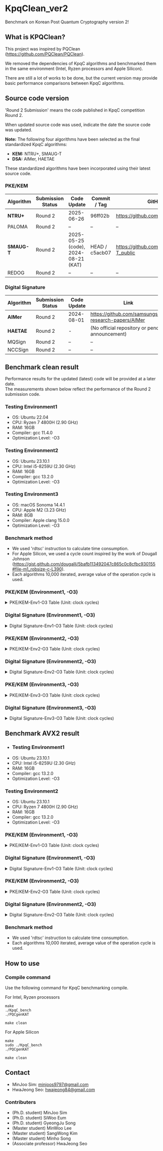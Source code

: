 # KpqClean_ver2
Benchmark on Korean Post Quantum Cryptography version 2!

## What is KPQClean?
This project was inspired by PQClean (<https://github.com/PQClean/PQClean>).

We removed the dependencies of KpqC algorithms and benchmarked them in the same environment (Intel, Ryzen processors and Apple Silicon).

There are still a lot of works to be done, but the current version may provide basic performance comparisons between KpqC algorithms.

## Source code version
'Round 2 Submission' means the code published in KpqC competition Round 2.

When updated source code was used, indicate the date the source code was updated.

**Note:** The following four algorithms have been selected as the final standardized KpqC algorithms:  
- **KEM:** NTRU+, SMAUG-T  
- **DSA:** AIMer, HAETAE  

These standardized algorithms have been incorporated using their latest source code.  

### PKE/KEM

| Algorithm   | Submission Status | Code Update                      | Commit / Tag     | GitHub Repository                             |
|-------------|-------------------|----------------------------------|------------------|------------------------------------------------|
| **NTRU+**   | Round 2           | 2025-06-26                       | 96ff02b          | https://github.com/ntruplus/ntruplus/tree/main |
| PALOMA      | Round 2           | –                                | –                | –                                              |
| **SMAUG-T** |  Round 2               | 2025-05-25 (code), 2024-08-21 (KAT) | HEAD / c5acb07   | https://github.com/hmchoe0528/SMAUG-T_public   |
| REDOG       | Round 2           | –                                | –                | –                                              |

### Digital Signature

| Algorithm | Submission Status | Code Update	       | Link                                                    |
|-----------|-------------------|------------|---------------------------------------------------------|
| **AIMer**  |   Round 2             | 2024-08-01            | https://github.com/samsungsds-research-papers/AIMer                         |
| **HAETAE** |  Round 2    |  -       | (No official repository or pending announcement)                           |
| MQSign    |   Round 2         | –          | –                                                       |
| NCCSign   | Round 2            | –          | –                                                       |


## Benchmark clean result
Performance results for the updated (latest) code will be provided at a later date.  
The measurements shown below reflect the performance of the Round 2 submission code.

### Testing Environment1
* OS: Ubuntu 22.04
* CPU: Ryzen 7 4800H (2.90 GHz)
* RAM: 16GB
* Compiler: gcc 11.4.0
* Optimization Level: -O3

### Testing Environment2
* OS: Ubuntu 23.10.1
* CPU: Intel i5-8259U (2.30 GHz)
* RAM: 16GB
* Compiler: gcc 13.2.0
* Optimization Level: -O3

### Testing Environment3
* OS: macOS Sonoma 14.4.1
* CPU: Apple M2 (3.23 GHz)
* RAM: 8GB
* Compiler: Apple clang 15.0.0
* Optimization Level: -O3

### Benchmark method
* We used 'rdtsc' instruction to calculate time consumption.
* For Apple Silicon, we used a cycle count inspired by the work of Dougall Johnson (https://gist.github.com/dougallj/5bafb113492047c865c0c8cfbc930155#file-m1_robsize-c-L390).
* Each algorithms 10,000 iterated, average value of the operation cycle is used.

### PKE/KEM (Environment1, -O3)
<details>
<summary>PKE/KEM-Env1-O3 Table (Unit: clock cycles)</summary>
    
|Algorithm     		|  Keygen(Avr.)			| Encapsulation(Avr.) 	| Decapsulation(Avr.)	|
|-------------: 	| -------------: 		| -------------:		| -------------:		|
|NTRUplus-KEM576			| 253,031 		 		| 85,541	 | 110,140 		 		| 
|NTRUplus-KEM768			| 354,704 		 		| 106,690		|141,220  		 		| 
|NTRUplus-KEM864			| 354,592		 		  |128,823  				| 170,729  		 	| 
|NTRUplus-KEM1152			| 659,905 		 		|164,274  				|219,767  		 		| 
|NTRUplus-PKE576			|329,712  		 		|83,245   				|107,302  		 		| 
|NTRUplus-PKE768			|310,102  		 		|107,632  				|140,803  		 		| 
|NTRUplus-PKE864			| 348,486 		 		|128,465  				|169,804  		 		| 
|NTRUplus-PKE1152			|637,652 		 		  |164,153  				|230,312  		 		| 
|PALOMA-128			        |131,189,151  		|133,345  				| 8,424,379 			| 
|PALOMA-192		            |650,967,499  		|176,834   		  	| 41,793,889  		| 
|PALOMA-256			        | 769,657,392 	  | 215,487				  | 43,735,841 		 	| 
|SMAUG-T1			        | 143,625 		 		| 66,403 				  | 104,474 		 		| 
|SMAUG-T3		            | 193,935 		 		| 243,970 				  | 421,956 		 		| 
|SMAUG-T5			        | 1,566,958 		 		| 1,663,364 				| 1,877,628  		 	| 
|SMAUG-Timer			    | 69,234 		 		| 76,165 				  |112,282  		 		| 
</details>

### Digital Signature (Environment1, -O3)
<details>
<summary>Digital Signature-Env1-O3 Table (Unit: clock cycles)</summary>
 
    
|Algorithm     		|  Keygen(Avr.)			| Sign(Avr.) 	| Verify(Avr.)	|
|-------------: 	| -------------: 		| -------------:		| -------------:		|
|HAETAE-2			            | 1,160,435 		 	| 5,032,357 				| 158,529 		 		| 
|HAETAE-3			            | 2,103,397		 		| 2,739,863 				| 275,419 		 		| 
|HAETAE-5			            | 1,998,427 		 	| 3,369,567 				| 342,870 		 		| 
|AIMer128f		            | 159,134 		 		| 3,742,915 				| 3,545,576 		 	| 
|AIMer128s		            | 108,704 		 		| 26,541,270 				| 27,013,406 		 	| 
|AIMer192f		            | 201,497 		 		| 8,745,805 				| 7,800,523		 	| 
|AIMer192s		            | 187,591 		 		| 65,094,493 			| 62,821,167 		| 
|AIMer256f		            | 413,606 		 		| 16,706,302 				| 15,776,925 		 	| 
|AIMer256s		            | 454,476  		   	| 119,340,970  			| 119,925,648 		| 
|MQSign_MQLR_256_72_46		| 74,764,874 		 	| 463,964  				  | 733,587 		 		| 
|MQSign_MQLR_256_112_72		|286,180,511  		| 1,289,973 				| 2,016,272 		 	| 
|MQSign_MQLR_256_148_96		|750,300,850  	| 2,762,744 				|4,307,611 		 		| 
|MQSign_MQRR_256_72_46		|100,975,612  		| 809,523  				| 706,565 		 	| 
|MQSign_MQRR_256_112_72		|387,732,599  		|2,057,398  				|1,986,691  		 	| 
|MQSign_MQRR_256_148_96		|997,169,889  	|4,298,168   			|4,272,864 		 	| 
|NCCSign-1		            |300,401  		 		| 479,198 				  |285,502   		 		| 
|NCCSign-3		            | 352,126 		 		|600,143  				  | 356,543 		 		| 
|NCCSign-5		            |455,065  		 		|1,585,378  				  |591,947  		 		| 
</details>


### PKE/KEM (Environment2, -O3)
<details>
<summary>PKE/KEM-Env2-O3 Table (Unit: clock cycles)</summary>
    
|Algorithm             |  Keygen(Avr.)            | Encapsulation(Avr.)     | Decapsulation(Avr.)    |
|-------------:     | -------------:         | -------------:        | -------------:        |
|NTRUplus-KEM576            |209,949                    |81,678                  | 108,342                  | 
|NTRUplus-KEM768            |232,394                    | 101,297                 |125,636                   | 
|NTRUplus-KEM864            |228,042                    | 109,680                 |145,575                | 
|NTRUplus-KEM1152            | 558,996                   |152,931               |212,747                | 
|NTRUplus-PKE576            |207,953                    | 78,594              |98,820                   | 
|NTRUplus-PKE768            |234,498                  |102,024              |129,611                   | 
|NTRUplus-PKE864            |223,966                    |110,043                  | 142,710               | 
|NTRUplus-PKE1152            | 558,631                   |151,692               |212,804               | 
|PALOMA-128                  |147,357,235           |87,441               |8,033,779           | 
|PALOMA-192                | 700,965,299          | 136,963              |41,802,948       | 
|PALOMA-256                  |819,112,319           | 200,987                 | 45,735,541      | 
|SMAUG-T1                    |128,685                    |58,942              | 74,463                  | 
|SMAUG-T3                  |176,020                    | 98,497              | 128,148                  | 
|SMAUG-T5                    |233,829                    | 165,370              | 184,943              | 
|SMAUG-Timer                |61,064                    |58,115               | 73,249               | 
</details>
</details>

### Digital Signature (Environment2, -O3)
<details>
<summary>Digital Signature-Env2-O3 Table (Unit: clock cycles)</summary>
 
    
|Algorithm             |  Keygen(Avr.)            | Sign(Avr.)     | Verify(Avr.)    |
|-------------:     | -------------:         | -------------:        | -------------:        |
|HAETAE-2                        |1,067,698                 | 1,866,070                 | 170,103                  | 
|HAETAE-3                        | 2,155,146                 | 7,057,356                  |285,845                   | 
|HAETAE-5                        | 2,225,344              |3,389,114                  | 355,867                  | 
|AIMer128f                    |90,968                     | 3,288,188                  | 2,961,062               | 
|AIMer128s                    | 146,339                    |23,324,902                  |22,820,605           | 
|AIMer192f                    |175,871                   |7,292,073               | 6,832,062              | 
|AIMer192s                    | 223,472                  | 57,739,339               | 56,700,184          | 
|AIMer256f                    | 448,151               | 15,639,023              | 14,820,473          | 
|AIMer256s                    |488,242               | 116,361,684              |114,818,217          | 
|MQSign_MQLR_256_72_46        |70,289,113           |423,941                     |656,693               | 
|MQSign_MQLR_256_112_72        | 270,156,039         |1,138,677                   | 1,709,939              | 
|MQSign_MQLR_256_148_96        |682,362,334       |2,370,417                  |3,454,074               | 
|MQSign_MQRR_256_72_46        | 101,307,620         | 753,662               | 643,609              | 
|MQSign_MQRR_256_112_72        | 372,556,356          | 1,812,867                 |1,747,581                  | 
|MQSign_MQRR_256_148_96        |913,690,602       | 3,660,222              |3,359,634               | 
|NCCSign-1                    | 205,450                  | 1,161,522                    |  288,198                 | 
|NCCSign-3                    | 280,512                 | 884,954                   |  391,048                 | 
|NCCSign-5                    | 416,020                  | 1,049,172                  | 630,294                 | 

</details>

### PKE/KEM (Environment3, -O3)
<details>
<summary>PKE/KEM-Env3-O3 Table (Unit: clock cycles)</summary>
    
|Algorithm     		|  Keygen(Avr.)			| Encapsulation(Avr.) 	| Decapsulation(Avr.)	|
|-------------: 	| -------------: 		| -------------:		| -------------:		|
|NTRUplus-KEM576			| 165,658  		 		| 64,129 				| 75,639 		 		| 
|NTRUplus-KEM768			| 164,191  		 		| 74,306 				| 85,110 		 		| 
|NTRUplus-KEM864			| 173,677  		 		| 84,111 				| 100,120  		 	| 
|NTRUplus-KEM1152			| 415,075  		 		| 110,187  			| 137,234  		 	| 
|NTRUplus-PKE576			| 158,546  		 		| 59,646  			| 68,249 		 		| 
|NTRUplus-PKE768			| 164,528  		 	  | 74,715  			| 85,527 		 		| 
|NTRUplus-PKE864			| 173,810  		 		| 85,018 				| 100,446  		 	| 
|NTRUplus-PKE1152			| 416,032  		 		| 110,185  			| 137,379 		 	| 
|PALOMA-128			      | 117,973,298  		| 58,041  			| 8,063,384  		| 
|PALOMA-192		        | 561,356,686  		| 81,429  			| 39,805,620  	| 
|PALOMA-256			      | 682,457,804  		| 97,059 				| 42,658,333  	| 
|SMAUG-T1			        | 41,363  		 		| 39,849  			| 48,758 		 		| 
|SMAUG-T3		          | 75,708  		 		| 64,798  			| 78,298 		 		| 
|SMAUG-T5			        | 114,736  		 		| 116,486  			| 132,236 		 	| 
|SMAUG-Timer			    | 40,950  		 		| 39,688  			| 47,789  		 	| 
</details>
</details>

### Digital Signature (Environment3, -O3)
<details>
<summary>Digital Signature-Env3-O3 Table (Unit: clock cycles)</summary>
 
    
|Algorithm     		|  Keygen(Avr.)			| Sign(Avr.) 	| Verify(Avr.)	|
|-------------: 	| -------------: 		| -------------:		| -------------:		|
|HAETAE-2			            | 863,297 		 	  | 2,670,407 				| 136,342 		 		| 
|HAETAE-3			            | 1,803,954		 		| 2,138,297				  | 238,286 		 		| 
|HAETAE-5			            | 1,982,518 		 	| 2,619,443 				| 299,583 		 		| 
|AIMer128f		            | 71,406 		 		  | 7,817,433				  | 7,189,155  		 	| 
|AIMer128s		            | 71,503 		 		  | 63,790,236 				| 65,001,324  		| 
|AIMer192f		            | 171,355 		 		| 12,310,116  			| 11,319,655 		 	| 
|AIMer192s		            | 172,591 		 		| 97,870,611 			  | 101,761,394 		| 
|AIMer256f		            | 390,021  		     | 33,221,322			  | 29,626,790  		| 
|AIMer256s		            | 385,169  		    | 249,178,468  			| 253,957,585 		| 
|MQSign_MQLR_256_72_46		| 114,471,983  		| 925,457  				  | 1,389,234 	 		| 
|MQSign_MQLR_256_112_72		| 548,203,425 		| 3,146,747  				| 5,193,515 		 	| 
|MQSign_MQLR_256_148_96		| 1,579,111,570  	| 7,179,713 				| 11,774,727 	 		| 
|MQSign_MQRR_256_72_46		| 140,680,597 		| 1,392,204   			| 1,360,443 		 	| 
|MQSign_MQRR_256_112_72		| 648,075,641  		| 4,831,374 				| 5,081,924		 		| 
|MQSign_MQRR_256_148_96		| 1,816,681,327  	| 11,128,693  			| 12,079,540 	 		| 
|NCCSign-1		            | 167,169 		 		| 706,939				    | 217,624 		 		| 
|NCCSign-3		            | 218,250	 		    | 454,822 				  | 279,255 	 		    | 
|NCCSign-5		            | 337,004 		 		| 1,142,698				  | 445,731	 		    | 

</details>


## Benchmark AVX2 result

* ### Testing Environment1
* OS: Ubuntu 23.10.1
* CPU: Intel i5-8259U (2.30 GHz)
* RAM: 16GB
* Compiler: gcc 13.2.0
* Optimization Level: -O3

### Testing Environment2
* OS: Ubuntu 23.10.1
* CPU: Ryzen 7 4800H (2.90 GHz)
* RAM: 16GB
* Compiler: gcc 13.2.0
* Optimization Level: -O3

### PKE/KEM (Environment1, -O3)
<details>
<summary>PKE/KEM-Env1-O3 Table (Unit: clock cycles)</summary>
    
|Algorithm     		|  Keygen(Avr.)			| Encapsulation(Avr.) 	| Decapsulation(Avr.)	|
|-------------: 	| -------------: 		| -------------:		| -------------:		|
|NTRUplus-KEM576			| 74,709 		| 50,108 				  | 21,075 		 		| 
|NTRUplus-KEM768			| 139,922 		 		|26,990 			    | 17,193 		 		| 
|NTRUplus-KEM864			| 95,277		 		  |57,783  				| 19,382  		 	| 
|NTRUplus-KEM1152			| 159,047 		 		| 38,919 				|25,075  		 		| 
|NTRUplus-PKE576			| 80,669 		 		| 45,700  				|29,788  		 		| 
|NTRUplus-PKE768			|118,228 		 		| 29,529 				| 19,408 		 		| 
|NTRUplus-PKE864			| 95,652 		 		| 46,291 				| 30,918 		 		| 
|NTRUplus-PKE1152			| 156,861		 		  | 38,101 				|25,553  		 		| 
|SMAUG-T1(kem)			        |41,139 		 		|33,704  				  |64,401  		 		| 
|SMAUG-T1(kem 90s)			|70,489 		    |35,396  			|39,227   		 		| 
|SMAUG-T3(kem)		            |64,350 		 		|55,982  				  | 63,344 		 		| 
|SMAUG-T3(kem 90s)			|91,033 		 	|45,414 			|57,594   		 		| 
|SMAUG-T5(kem)			        |146,222  		 		|107,760  				|109,709   		 	|
|SMAUG-T5(kem 90s)			|108,447 		            |62,174   			|85,226  		 		| 

</details>

### Digital Signature (Environment1, -O3)
<details>
<summary>Digital Signature-Env1-O3 Table (Unit: clock cycles)</summary>
 
    
|Algorithm     		|  Keygen(Avr.)			| Sign(Avr.) 	| Verify(Avr.)	|
|-------------: 	| -------------: 		| -------------:		| -------------:		|
|HAETAE-2			|834,651  		 	    |4,946,575   				|67,068   		 		| 
|HAETAE-3			|1,423,068 		 		|374,489   			|128,981   		 		| 
|HAETAE-5			|1,924,879   		 	|1,077,729  			|134,969  		 		| 
|AIMer128f                    |40,172                     |811,275                   |783,010                | 
|AIMer128s                    |93,037                     |5,889,742                  |6,494,209           | 
|AIMer192f                    |99,173                   |2,210,305               |2,131,677               | 
|AIMer192s                    |97,972                   |15,833,475                |15,289,548          | 
|AIMer256f                    |236,956                |4,071,768               |3,980,184           | 
|AIMer256s                    |242,895               |29,154,407               |28,753,363          | 
|MQSign_MQLR_256_72_46		| 3,734,999		| 43,696 				| 35,239 	 		| 
|MQSign_MQLR_256_112_72		| 16,398,700 	| 116,982  			| 112,981 		 	| 
|MQSign_MQLR_256_148_96		| 41,712,325  	| 206,425 				| 218,123	 		| 
|MQSign_MQRR_256_72_46		| 5,821,709 	| 61,466   			| 34,617		 	| 
|MQSign_MQRR_256_112_72		| 24,188,893   	| 165,044 				| 111,455 	 		| 
|MQSign_MQRR_256_148_96		| 59,706,652  	| 307,147  			    | 216,810 	 		| 
|NCCSign-1		    | 246,285  		 		| 250,040  				| 165,103   		 	| 
|NCCSign-3		    | 206,074  		 		| 325,247  				| 210,895  		 		| 
|NCCSign-5		    | 309,736  		 		| 508,632  				| 340,775  		 		| 
</details>

### PKE/KEM (Environment2, -O3)
<details>
<summary>PKE/KEM-Env2-O3 Table (Unit: clock cycles)</summary>
    
|Algorithm     		|  Keygen(Avr.)			| Encapsulation(Avr.) 	| Decapsulation(Avr.)	|
|-------------: 	| -------------: 		| -------------:		| -------------:		|
|NTRUplus-KEM576			|73,798   		|55,179  		    | 19,814 		 		| 
|NTRUplus-KEM768			|140,673   		|37,193 			    |17,330  		 		| 
|NTRUplus-KEM864			|94,406 		 	|51,431   			| 19,302   		 	| 
|NTRUplus-KEM1152			|158,476  		|38,796   			|24,911   		 		| 
|NTRUplus-PKE576			|79,520  	    |61,034   		    |14,639    | 
|NTRUplus-PKE768			|141,808 		 	|26,999   			|17,558  		 		| 
|NTRUplus-PKE864			|80,727  		|64,812   			|21,408  		 		| 
|NTRUplus-PKE1152			| 158,938		 	|44,797   			|26,357  		 		| 
|SMAUG-T1(kem)			    | 131,751		|48,594  			|55,682  		 		| 
|SMAUG-T1(kem 90s)			|72,566 		    |74,438  			|42,832   		 		| 
|SMAUG-T3(kem)		            |162,901 		 	|74,948   			|91,347   		 		| 
|SMAUG-T3(kem 90s)			|132,416 		 	|69,773  			| 67,223  		 		| 
|SMAUG-T5(kem)			        | 224,491 		| 135,314  			| 156,083   		 	| 
|SMAUG-T5(kem 90s)			|153,995 		|76,148   			|102,099  		 		| 
</details>

### Digital Signature (Environment2, -O3)
<details>
<summary>Digital Signature-Env2-O3 Table (Unit: clock cycles)</summary>
 
    
|Algorithm     		|  Keygen(Avr.)			| Sign(Avr.) 	| Verify(Avr.)	|
|-------------: 	| -------------: 		| -------------:		| -------------:		|
|HAETAE-2			| 829,349 		 	    |699,815   				|71,242  		 		| 
|HAETAE-3			|1,463,470 		 		| 391,344 			|113,329  		 		| 
|HAETAE-5			|1,902,225  		 	| 439,008 				|134,080  		 		| 
|AIMer128f                    |109,474                     |988,392                   | 990,973               | 
|AIMer128s                    |126,120                     |7,384,692                  |7,334,755           | 
|AIMer192f                    |199,741                   | 2,693,700              |2,674,129               | 
|AIMer192s                    | 211,196                  |20,005,582                | 19,914,200         | 
|AIMer256f                    | 359,442               |5,216,095               |5,184,187           | 
|AIMer256s                    | 294,201              |42,617,762               | 42,199,394         | 
|MQSign_MQLR_256_72_46		|3,737,246 		|46,147  				|35,451  	 		| 
|MQSign_MQLR_256_112_72		|16,810,793  		|126,525   			|117,008   		 	| 
|MQSign_MQLR_256_148_96		|44,255,025   	|211,273  				| 219,523	 		| 
|MQSign_MQRR_256_72_46		|5,690,604  		| 63,070   			|35,065 		 	| 
|MQSign_MQRR_256_112_72		|24,379,382   	| 179,025 				| 120,588	 		| 
|MQSign_MQRR_256_148_96		|61,059,896   	| 300,749  			    | 237,074	 		| 
|NCCSign-1		    | 226,966 		 		| 248,743  				| 163,753  		 		| 
|NCCSign-3		    |233,022  		 		|327,080  				|  213,619		 		| 
|NCCSign-5		    | 398,589 		 		|509,618  				| 341,277 		 		| 
</details>


### Benchmark method
* We used 'rdtsc' instruction to calculate time consumption.
* Each algorithms 10,000 iterated, average value of the operation cycle is used.


## How to use
### Compile command
Use the following command for KpqC benchmarking compile.

For Intel, Ryzen processors

    make
    ./KpqC_bench
    ./PQCgenKAT
    
    make clean

For Apple Silicon

    make
    sudo ./KpqC_bench
    ./PQCgenKAT
    
    make clean

## Contact
* MinJoo Sim: <minjoos9797@gmail.com>
* HwaJeong Seo: <hwajeong84@gmail.com>

### Contributers
* (Ph.D. student) MinJoo Sim
* (Ph.D. student) SiWoo Eum
* (Ph.D. student) GyeongJu Song
* (Master student) MinWoo Lee
* (Master student) SangWong Kim
* (Master student) Minho Song
* (Associate professor) HwaJeong Seo

    
